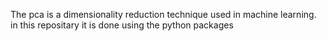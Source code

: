 The pca is a dimensionality reduction technique used in machine learning.
in this repositary it is done using the python packages
